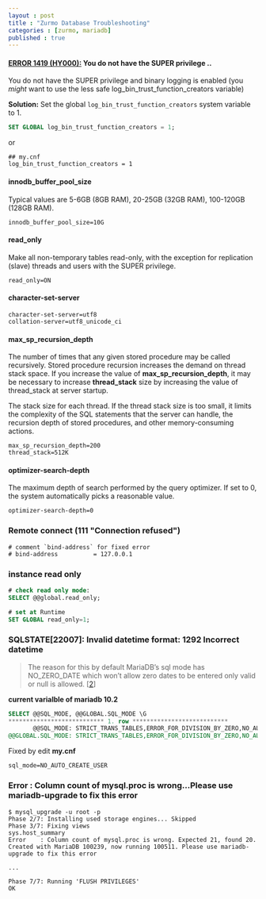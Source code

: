 ```yaml
---
layout : post
title : "Zurmo Database Troubleshooting"
categories : [zurmo, mariadb]
published : true
---
```


#### [ERROR 1419 (HY000):][1]  You do not have the SUPER privilege ..
You do not have the SUPER privilege and
binary logging is enabled (you *might* want to use the less safe
log_bin_trust_function_creators variable)

**Solution:** Set the global `log_bin_trust_function_creators` system variable to 1.

```sql
SET GLOBAL log_bin_trust_function_creators = 1;
```
or
```
## my.cnf
log_bin_trust_function_creators = 1
```

#### innodb_buffer_pool_size
Typical values are 5-6GB (8GB RAM), 20-25GB (32GB RAM), 100-120GB (128GB RAM).

```
innodb_buffer_pool_size=10G
```

#### read_only
Make all non-temporary tables read-only, with the exception for replication (slave) threads and users with the SUPER privilege.

```
read_only=ON
```

#### character-set-server

```
character-set-server=utf8
collation-server=utf8_unicode_ci
```

#### max_sp_recursion_depth
The number of times that any given stored procedure may be called recursively. Stored procedure recursion increases the demand on thread stack space. If you increase the value of **max_sp_recursion_depth**, it may be necessary to increase **thread_stack** size by increasing the value of thread_stack at server startup.

The stack size for each thread.  If the thread stack size is too small,
it limits the complexity of the SQL statements that the server can handle,
the recursion depth of stored procedures, and other memory-consuming actions.

```
max_sp_recursion_depth=200
thread_stack=512K
```

#### optimizer-search-depth
The maximum depth of search performed by the query optimizer.
If set to 0, the system automatically picks a reasonable value.

```
optimizer-search-depth=0
```

### Remote connect  (111 "Connection refused")
```
# comment `bind-address` for fixed error
# bind-address          = 127.0.0.1  
```

### instance read only
```sql
# check read only mode:
SELECT @@global.read_only;
```

```sql
# set at Runtime
SET GLOBAL read_only=1;
```

### SQLSTATE[22007]: Invalid datetime format: 1292 Incorrect datetime

>The reason for this by default MariaDB’s sql mode has NO_ZERO_DATE which won’t allow zero dates to be entered only valid or null is allowed. \[[2]\]

**current varialble of mariadb 10.2**
```sql
SELECT @@SQL_MODE, @@GLOBAL.SQL_MODE \G
*************************** 1. row ***************************
       @@SQL_MODE: STRICT_TRANS_TABLES,ERROR_FOR_DIVISION_BY_ZERO,NO_AUTO_CREATE_USER,NO_ENGINE_SUBSTITUTION
@@GLOBAL.SQL_MODE: STRICT_TRANS_TABLES,ERROR_FOR_DIVISION_BY_ZERO,NO_AUTO_CREATE_USER,NO_ENGINE_SUBSTITUTION
```

Fixed by edit **my.cnf**

```
sql_mode=NO_AUTO_CREATE_USER
```

### Error : Column count of mysql.proc is wrong...Please use mariadb-upgrade to fix this error

```shell
$ mysql_upgrade -u root -p
Phase 2/7: Installing used storage engines... Skipped
Phase 3/7: Fixing views
sys.host_summary
Error    : Column count of mysql.proc is wrong. Expected 21, found 20. Created with MariaDB 100239, now running 100511. Please use mariadb-upgrade to fix this error

...

Phase 7/7: Running 'FLUSH PRIVILEGES'
OK
```

[1]: https://stackoverflow.com/questions/56389698/why-super-privileges-are-disabled-when-binary-logging-option-is-on "EO[2]R 1419 (HY000)"

[2]: https://dcblog.dev/mariabdb-avoid-invalid-datetime-format-when-date-is-empty "Invalid datetime format"
